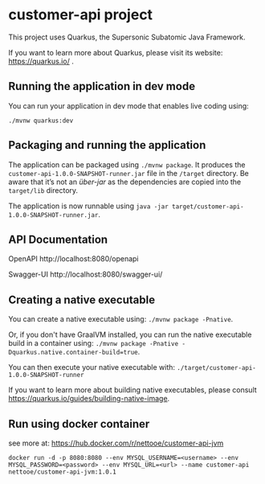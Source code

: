 # customer-api project

This project uses Quarkus, the Supersonic Subatomic Java Framework.

If you want to learn more about Quarkus, please visit its website: https://quarkus.io/ .

## Running the application in dev mode

You can run your application in dev mode that enables live coding using:
```
./mvnw quarkus:dev
```

## Packaging and running the application

The application can be packaged using `./mvnw package`.
It produces the `customer-api-1.0.0-SNAPSHOT-runner.jar` file in the `/target` directory.
Be aware that it’s not an _über-jar_ as the dependencies are copied into the `target/lib` directory.

The application is now runnable using `java -jar target/customer-api-1.0.0-SNAPSHOT-runner.jar`.

## API Documentation

OpenAPI
http://localhost:8080/openapi

Swagger-UI
http://localhost:8080/swagger-ui/


## Creating a native executable

You can create a native executable using: `./mvnw package -Pnative`.

Or, if you don't have GraalVM installed, you can run the native executable build in a container using: `./mvnw package -Pnative -Dquarkus.native.container-build=true`.

You can then execute your native executable with: `./target/customer-api-1.0.0-SNAPSHOT-runner`

If you want to learn more about building native executables, please consult https://quarkus.io/guides/building-native-image.

## Run using docker container

see more at: https://hub.docker.com/r/nettooe/customer-api-jvm

```
docker run -d -p 8080:8080 --env MYSQL_USERNAME=<username> --env MYSQL_PASSWORD=<password> --env MYSQL_URL=<url> --name customer-api nettooe/customer-api-jvm:1.0.1
```

